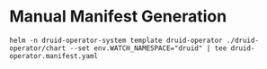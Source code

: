 # Manual Manifest Generation

```
helm -n druid-operator-system template druid-operator ./druid-operator/chart --set env.WATCH_NAMESPACE="druid" | tee druid-operator.manifest.yaml
```
